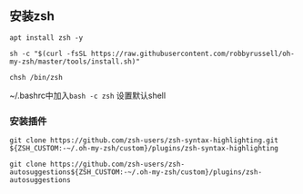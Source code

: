 ## 安装zsh

`apt install zsh -y`

`sh -c "$(curl -fsSL https://raw.githubusercontent.com/robbyrussell/oh-my-zsh/master/tools/install.sh)"`

`chsh /bin/zsh`

~/.bashrc中加入`bash -c zsh` 设置默认shell

### 安装插件

`git clone https://github.com/zsh-users/zsh-syntax-highlighting.git ${ZSH_CUSTOM:-~/.oh-my-zsh/custom}/plugins/zsh-syntax-highlighting`

`git clone https://github.com/zsh-users/zsh-autosuggestions${ZSH_CUSTOM:-~/.oh-my-zsh/custom}/plugins/zsh-autosuggestions`